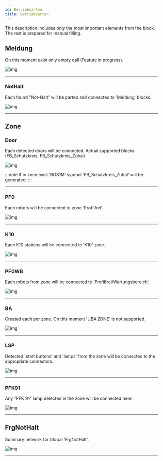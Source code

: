 ```yaml
---
id: Betriebsarten
title: Betriebsarten
---
```


This description includes only the most important elements from the block. The rest is prepared for manual filling.

## Meldung

On this moment exist only empty call (Feature in progress). 

![img](../../../../assets/docs/generation/programBlocks/betriebsarten/Meldung.jpg)

---

### NotHalt

Each found "Not-Halt" will be parted and connected to 'Meldung' blocks. 

![img](../../../../assets/docs/generation/programBlocks/betriebsarten/NotHalt.jpg)

---

## Zone

### Door

Each detected doors will be connected. Actual supported blocks (FB_Schutzkreis, FB_Schutzkreis_Zuhal) 

![img](../../../../assets/docs/generation/programBlocks/betriebsarten/SK.jpg)

:::note
If in zone exist 'BGS1M' symbol 'FB_Schutzkreis_Zuhal' will be generated.
:::

---

### PF0

Each robots will be connected to zone 'Profilfrei'.

![img](../../../../assets/docs/generation/programBlocks/betriebsarten/PF0.jpg)

---

### K10

Each K10 stations will be connected to 'K10' zone.

![img](../../../../assets/docs/generation/programBlocks/betriebsarten/K10.jpg)

---

### PF0WB

Each robots from zone will be connected to 'Profilfrei/Wartungsbereich'.

![img](../../../../assets/docs/generation/programBlocks/betriebsarten/PF0WB.jpg)

---

### BA

Created each per zone. On this moment 'UBA ZONE' is not supported.

![img](../../../../assets/docs/generation/programBlocks/betriebsarten/BA.jpg)

---

### LSP

Detected 'start buttons' and 'lamps' from the zone will be connected to the appropriate connectors.

![img](../../../../assets/docs/generation/programBlocks/betriebsarten/LSP.jpg)

---

### PFK91

Any "PFK 91" lamp detected in the zone will be connected here.

![img](../../../../assets/docs/generation/programBlocks/betriebsarten/PFK.jpg)

---

## FrgNotHalt

Summary network for Global 'FrgNotHalt'.

![img](../../../../assets/docs/generation/programBlocks/betriebsarten/FrgNotHalt.jpg)

---